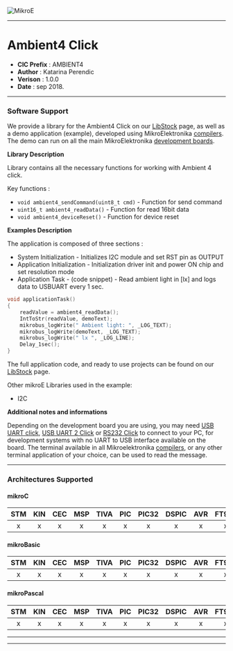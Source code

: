 ![MikroE](http://www.mikroe.com/img/designs/beta/logo_small.png)

---

# Ambient4 Click

- **CIC Prefix**  : AMBIENT4
- **Author**      : Katarina Perendic
- **Verison**     : 1.0.0
- **Date**        : sep 2018.

---

### Software Support

We provide a library for the Ambient4 Click on our [LibStock](https://libstock.mikroe.com/projects/view/2582/ambient-4-click) 
page, as well as a demo application (example), developed using MikroElektronika 
[compilers](http://shop.mikroe.com/compilers). The demo can run on all the main 
MikroElektronika [development boards](http://shop.mikroe.com/development-boards).

**Library Description**

Library contains all the necessary functions for working with Ambient 4 click.

Key functions :

- ``` void ambient4_sendCommand(uint8_t cmd) ``` - Function for send command
- ``` uint16_t ambient4_readData() ``` - Function for read 16bit data
- ``` void ambient4_deviceReset() ``` - Function for device reset

**Examples Description**


The application is composed of three sections :

- System Initialization - Initializes I2C module and set RST pin as OUTPUT
- Application Initialization - Initialization driver init and power ON chip and set resolution mode
- Application Task - (code snippet) - Read ambient light in [lx] and logs data to USBUART every 1 sec.


```.c
void applicationTask()
{
    readValue = ambient4_readData();
    IntToStr(readValue, demoText);
    mikrobus_logWrite(" Ambient light: ", _LOG_TEXT);
    mikrobus_logWrite(demoText, _LOG_TEXT);
    mikrobus_logWrite(" lx ", _LOG_LINE);
    Delay_1sec();
}
```

The full application code, and ready to use projects can be found on our 
[LibStock](https://libstock.mikroe.com/projects/view/2582/ambient-4-click) page.

Other mikroE Libraries used in the example:

- I2C

**Additional notes and informations**

Depending on the development board you are using, you may need 
[USB UART click](http://shop.mikroe.com/usb-uart-click), 
[USB UART 2 Click](http://shop.mikroe.com/usb-uart-2-click) or 
[RS232 Click](http://shop.mikroe.com/rs232-click) to connect to your PC, for 
development systems with no UART to USB interface available on the board. The 
terminal available in all Mikroelektronika 
[compilers](http://shop.mikroe.com/compilers), or any other terminal application 
of your choice, can be used to read the message.

---
### Architectures Supported

#### mikroC

| STM | KIN | CEC | MSP | TIVA | PIC | PIC32 | DSPIC | AVR | FT90x |
|:-:|:-:|:-:|:-:|:-:|:-:|:-:|:-:|:-:|:-:|
| x | x | x | x | x | x | x | x | x | x |

#### mikroBasic

| STM | KIN | CEC | MSP | TIVA | PIC | PIC32 | DSPIC | AVR | FT90x |
|:-:|:-:|:-:|:-:|:-:|:-:|:-:|:-:|:-:|:-:|
| x | x | x | x | x | x | x | x | x | x |

#### mikroPascal

| STM | KIN | CEC | MSP | TIVA | PIC | PIC32 | DSPIC | AVR | FT90x |
|:-:|:-:|:-:|:-:|:-:|:-:|:-:|:-:|:-:|:-:|
| x | x | x | x | x | x | x | x | x | x |

---
---
